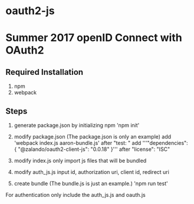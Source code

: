 # oauth2-js

# Summer 2017 openID Connect with OAuth2

## Required Installation

1. npm
2. webpack

## Steps
1. generate package.json by initializing npm 
'npm init'

2. modify package.json 
(The package.json is only an example)
add 'webpack index.js aaron-bundle.js' after "test: "
add '''"dependencies": {
    "@zalando/oauth2-client-js": "0.0.18"
  }''' after "license": "ISC"

3. modify index.js
only import js files that will be bundled

4. modify auth_js.js
input id, authorization uri, client id, redirect uri

5. create bundle
(The bundle.js is just an example.)
'npm run test'

For authentication only include the auth_js.js and oauth.js 
